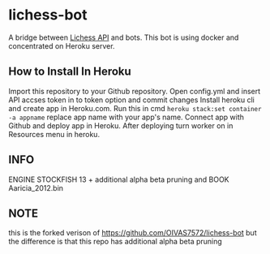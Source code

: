 # lichess-bot
A bridge between [Lichess API](https://lichess.org/api#tag/Chess-Bot) and bots.
This bot is using docker and concentrated on Heroku server.
## How to Install In Heroku
Import this repository to your Github repository.
Open config.yml and insert API accses token in to token option and commit changes
Install heroku cli and create app in Heroku.com.
Run this in cmd `heroku stack:set container -a appname` replace app name with your app's name.
Connect app with Github and deploy app in Heroku.
After deploying turn worker on in Resources menu in heroku. 
## INFO
ENGINE STOCKFISH 13 + additional alpha beta pruning and 
BOOK Aaricia_2012.bin
## NOTE 
this is the forked verison of https://github.com/OIVAS7572/lichess-bot but the difference is that this repo has additional alpha beta pruning
